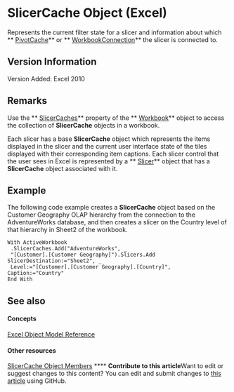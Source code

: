 
# SlicerCache Object (Excel)

Represents the current filter state for a slicer and information about which  ** [PivotCache](c3d84ef1-f9e6-b1bc-cbf0-3ba8dfe17439.md)** or ** [WorkbookConnection](5974dd57-7671-cd55-3f8f-6a76fa938317.md)** the slicer is connected to.


## Version Information

Version Added: Excel 2010 


## Remarks

Use the  ** [SlicerCaches](1ebb7fd1-1742-815a-b4bb-4d25d6c9e705.md)** property of the ** [Workbook](8c00aa60-c974-eed3-0812-3c9625eb0d4c.md)** object to access the collection of **SlicerCache** objects in a workbook.

Each slicer has a base  **SlicerCache** object which represents the items displayed in the slicer and the current user interface state of the tiles displayed with their corresponding item captions. Each slicer control that the user sees in Excel is represented by a ** [Slicer](577be0f6-4eda-0093-8899-097f3c900383.md)** object that has a **SlicerCache** object associated with it.


## Example

The following code example creates a  **SlicerCache** object based on the Customer Geography OLAP hierarchy from the connection to the AdventureWorks database, and then creates a slicer on the Country level of that hierarchy in Sheet2 of the workbook.


```
With ActiveWorkbook 
 .SlicerCaches.Add("AdventureWorks", _ 
 "[Customer].[Customer Geography]").Slicers.Add SlicerDestination:="Sheet2", _ 
 Level:="[Customer].[Customer Geography].[Country]", Caption:="Country" 
End With 

```


## See also


#### Concepts


 [Excel Object Model Reference](11ea8598-8a20-92d5-f98b-0da04263bf2c.md)
#### Other resources


 [SlicerCache Object Members](59572fc4-0dd9-096a-61b9-7775f90ac7be.md)
****   **Contribute to this article**Want to edit or suggest changes to this content? You can edit and submit changes to  [this article](https://github.com/jhershey00/VBA_Excel_Test/OpenXMLCon/articles/6e6533e3-0503-a1d3-9ecd-f7997233565f.md) using GitHub.

